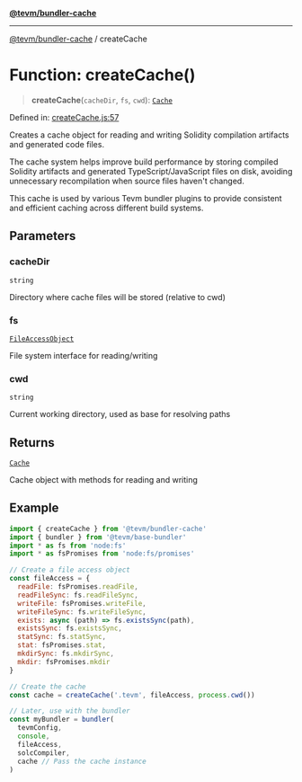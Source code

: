 [**@tevm/bundler-cache**](../README.md)

***

[@tevm/bundler-cache](../globals.md) / createCache

# Function: createCache()

> **createCache**(`cacheDir`, `fs`, `cwd`): [`Cache`](../type-aliases/Cache.md)

Defined in: [createCache.js:57](https://github.com/evmts/tevm-monorepo/blob/main/bundler-packages/bundler-cache/src/createCache.js#L57)

Creates a cache object for reading and writing Solidity compilation artifacts
and generated code files.

The cache system helps improve build performance by storing compiled Solidity artifacts
and generated TypeScript/JavaScript files on disk, avoiding unnecessary recompilation
when source files haven't changed.

This cache is used by various Tevm bundler plugins to provide consistent and efficient
caching across different build systems.

## Parameters

### cacheDir

`string`

Directory where cache files will be stored (relative to cwd)

### fs

[`FileAccessObject`](../type-aliases/FileAccessObject.md)

File system interface for reading/writing

### cwd

`string`

Current working directory, used as base for resolving paths

## Returns

[`Cache`](../type-aliases/Cache.md)

Cache object with methods for reading and writing

## Example

```javascript
import { createCache } from '@tevm/bundler-cache'
import { bundler } from '@tevm/base-bundler'
import * as fs from 'node:fs'
import * as fsPromises from 'node:fs/promises'

// Create a file access object
const fileAccess = {
  readFile: fsPromises.readFile,
  readFileSync: fs.readFileSync,
  writeFile: fsPromises.writeFile,
  writeFileSync: fs.writeFileSync,
  exists: async (path) => fs.existsSync(path),
  existsSync: fs.existsSync,
  statSync: fs.statSync,
  stat: fsPromises.stat,
  mkdirSync: fs.mkdirSync,
  mkdir: fsPromises.mkdir
}

// Create the cache
const cache = createCache('.tevm', fileAccess, process.cwd())

// Later, use with the bundler
const myBundler = bundler(
  tevmConfig,
  console,
  fileAccess,
  solcCompiler,
  cache // Pass the cache instance
)
```
